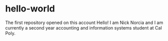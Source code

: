 # hello-world
The first repository opened on this account
Hello! I am Nick Norcia and I am currently a second year accounting and information systems student at Cal Poly. 
